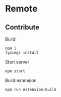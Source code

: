 # Remote

## Contribute
Build
```
npm i
typings install
```

Start server
```
npm start
```

Build extension
```
npm run extension:build
```

